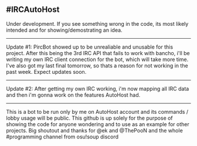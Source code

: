 #IRCAutoHost
---------------
Under development. If you see something wrong in the code, its most likely intended and for showing/demostrating an idea.

---------------

Update #1: PircBot showed up to be unrealiable and unusable for this project. After this being the 3rd IRC API that fails to work with bancho, i'll be writing my own IRC client connection for the bot, which will take more time.
I've also got my last final tomorrow, so thats a reason for not working in the past week. Expect updates soon.

---------------

Update #2: After getting my own IRC working, i'm now mapping all IRC data and then i'm gonna work on the features AutoHost had.

---------------
This is a bot to be run only by me on AutoHost account and its commands / lobby usage will be public. This github is up solely for the purpose of showing the code for anyone wondering and to use as an example for other projects. Big shoutout and thanks for @ek and @ThePooN and the whole #programming channel from osu!soup discord